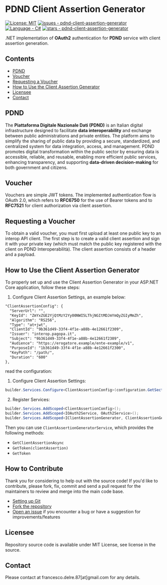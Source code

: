 # PDND Client Assertion Generator

[![License: MIT](https://img.shields.io/badge/License-MIT-yellow.svg)](https://opensource.org/licenses/MIT)
[![issues - pdnd-client-assertion-generator](https://img.shields.io/github/issues/engineering87/pdnd-client-assertion-generator)](https://github.com/engineering87/pdnd-client-assertion-generator/issues)
[![Language - C#](https://img.shields.io/static/v1?label=Language&message=C%23&color=blueviolet)](https://dotnet.microsoft.com/it-it/languages/csharp)
[![stars - pdnd-client-assertion-generator](https://img.shields.io/github/stars/engineering87/pdnd-client-assertion-generator?style=social)](https://github.com/engineering87/pdnd-client-assertion-generator)

.NET implementation of **OAuth2** authentication for **PDND** service with client assertion generation.

## Contents
- [PDND](#pdnd)
- [Voucher](#voucher)
- [Requesting a Voucher](#requesting-a-voucher)
- [How to Use the Client Assertion Generator](#how-to-use-the-client-assertion-generator)
- [Licensee](#licensee)
- [Contact](#contact)

## PDND
The **Piattaforma Digitale Nazionale Dati (PDND)** is an Italian digital infrastructure designed to facilitate **data interoperability** and exchange between public administrations and private entities. The platform aims to simplify the sharing of public data by providing a secure, standardized, and centralized system for data integration, access, and management. PDND promotes digital transformation within the public sector by ensuring data is accessible, reliable, and reusable, enabling more efficient public services, enhancing transparency, and supporting **data-driven decision-making** for both government and citizens.

## Voucher
Vouchers are simple JWT tokens. The implemented authentication flow is OAuth 2.0, which refers to **RFC6750** for the use of Bearer tokens and to **RFC7521** for client authorization via client assertion.

## Requesting a Voucher
To obtain a valid voucher, you must first upload at least one public key to an interop API client. The first step is to create a valid client assertion and sign it with your private key (which must match the public key registered with the client on PDND Interoperabilità). The client assertion consists of a header and a payload.

## How to Use the Client Assertion Generator
To properly set up and use the Client Assertion Generator in your ASP.NET Core application, follow these steps:


1. Configure Client Assertion Settings, an example below:
  ```xml
  "ClientAssertionConfig": {
    "ServerUrl": "",
    "KeyId": "ZmYxZGE2YjQtMzY2Yy00NWI5LThjNGItMDJmYmQyZGIyMmZh",
    "Algorithm": "RS256",
    "Type": "at+jwt",
    "ClientId": "9b361d49-33f4-4f1e-a88b-4e12661f2309",
    "Issuer": "interop.pagopa.it",
    "Subject": "9b361d49-33f4-4f1e-a88b-4e12661f2309",
    "Audience": "https://erogatore.example/ente-example/v1",
    "PurposeId": "1b361d49-33f4-4f1e-a88b-4e12661f2300",
    "KeyPath": "/path/",
    "Duration": "600"
  },
  ```

read the configuration:

1. Configure Client Assertion Settings:
  ```csharp
  builder.Services.Configure<ClientAssertionConfig>(configuration.GetSection("ClientAssertionConfig"));
  ```

2. Register Services:
  ```csharp
  builder.Services.AddScoped<ClientAssertionConfig>();
  builder.Services.AddScoped<IOAuth2Service, OAuth2Service>();
  builder.Services.AddScoped<IClientAssertionGenerator, ClientAssertionGeneratorService>();
  ```

Then you can use `ClientAssertionGeneratorService`, which provides the following methods:
- `GetClientAssertionAsync`
- `GetToken(clientAssertion)`
- `GetToken`

## How to Contribute
Thank you for considering to help out with the source code!
If you'd like to contribute, please fork, fix, commit and send a pull request for the maintainers to review and merge into the main code base.

 * [Setting up Git](https://docs.github.com/en/get-started/getting-started-with-git/set-up-git)
 * [Fork the repository](https://docs.github.com/en/pull-requests/collaborating-with-pull-requests/working-with-forks/fork-a-repo)
 * [Open an issue](https://github.com/engineering87/pdnd-client-assertion-generator/issues) if you encounter a bug or have a suggestion for improvements/features

## Licensee
Repository source code is available under MIT License, see license in the source.

## Contact
Please contact at francesco.delre.87[at]gmail.com for any details.
